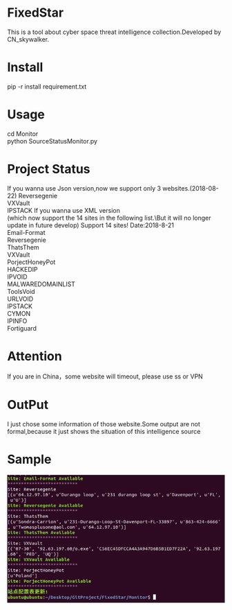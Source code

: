 # FixedStar
This is a tool about cyber space threat intelligence collection.Developed by CN_skywalker.
# Install
pip -r install requirement.txt
# Usage
cd Monitor\
python SourceStatusMonitor.py
# Project Status
If you wanna use Json version,now we support only 3 websites.(2018-08-22)
Reversegenie\
VXVault\
IPSTACK
If you wanna use XML version\
(which now support the 14 sites in the following list.\But it will no longer update in future develop)
Support 14 sites! Date:2018-8-21\
Email-Format\
Reversegenie\
ThatsThem\
VXVault\
PorjectHoneyPot\
HACKEDIP\
IPVOID\
MALWAREDOMAINLIST\
ToolsVoid\
URLVOID\
IPSTACK\
CYMON\
IPINFO\
Fortiguard

# Attention
If you are in China，some website will timeout, please use ss or VPN 
# OutPut
I just chose some information of those website.Some output are not formal,because it just shows the situation of this intelligence source 
# Sample
![](https://github.com/skyWalker1997/FixedStar/blob/master/Output.png)
